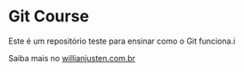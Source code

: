 # Git Course

Este é um repositório teste para ensinar como o Git funciona.i

Saiba mais no [willianjusten.com.br](http://willianjusten.com.br)
